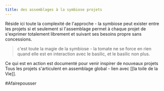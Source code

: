 ```yaml
---
title: des assemblages à la symbiose projets
---
```

Réside ici toute la complexité de l'approche - la symbiose peut exister entre les projets si et seulement si l'assemblage permet à chaque projet de s'exprimer totalement librement et suivant ses besoins propre sans concessions.

> c'est toute la magie de la symbiose - la tomate ne se force en rien quand elle est en interaction avec le basilic, et le basilic non plus.

Ce qui est en action est documenté pour venir inspirer de nouveaux projets
Tous les projets s'articulent en assemblage global - 
lien avec [[la toile de la Vie]].

#Afairepousser 